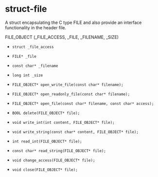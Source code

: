 # struct-file
A struct encapsulating the C type FILE and also provide an interface functionality in the header file.

FILE_OBJECT (_FILE_ACCESS, _FILE, _FILENAME, _SIZE)

- ```struct _file_access```
- ```FILE* _file```
- ```const char* _filename```
- ```long int _size```

- ```FILE_OBJECT* open_write_file(const char* filename);```
- ```FILE_OBJECT* open_readonly_file(const char* filename);```
- ```FILE_OBJECT* open_file(const char* filename, const char* access);```
- ```BOOL delete(FILE_OBJECT* file);```

- ```void write_int(int content, FILE_OBJECT* file);```
- ```void write_string(const char* content, FILE_OBJECT* file);```
- ```int read_int(FILE_OBJECT* file);```
- ```const char* read_string(FILE_OBJECT* file);```

- ```void change_access(FILE_OBJECT* file);```

- ```void close(FILE_OBJECT* file);```
